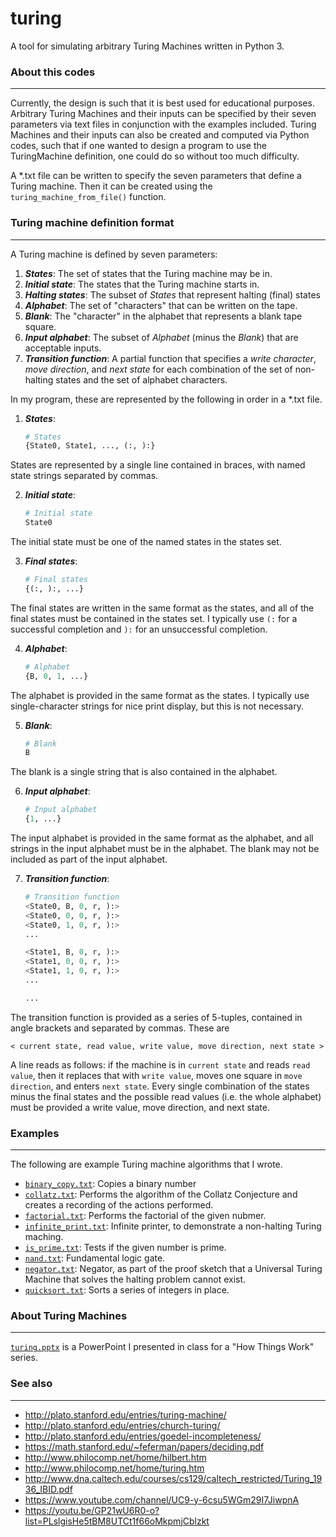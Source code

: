 # turing
A tool for simulating arbitrary Turing Machines written in Python 3.

### About this codes
---
Currently, the design is such that it is best used for educational
purposes. Arbitrary Turing Machines and their inputs can be specified
by their seven parameters via text files in conjunction with the
examples included. Turing Machines and their inputs can also be
created and computed via Python codes, such that if one wanted to
design a program to use the TuringMachine definition, one could do so
without too much difficulty.

A \*.txt file can be written to specify the seven parameters that
define a Turing machine. Then it can be created using the
```turing_machine_from_file()``` function.

### Turing machine definition format
---
A Turing machine is defined by seven parameters:

1. _**States**_: The set of states that the Turing machine may be in.
2. _**Initial state**_: The states that the Turing machine starts in.
3. _**Halting states**_: The subset of _States_ that represent halting
(final) states
4. _**Alphabet**_: The set of "characters" that can be written on the
tape.
5. _**Blank**_: The "character" in the alphabet that represents a
blank tape square.
6. _**Input alphabet**_: The subset of _Alphabet_ (minus the _Blank_)
that are acceptable inputs.
7. _**Transition function**_: A partial function that specifies a
_write character_, _move direction_, and _next state_ for each
combination of the set of non-halting states and the set of
alphabet characters.

In my program, these are represented by the following in order in a
\*.txt file.

1. _**States**_:

   ```python
   # States
   {State0, State1, ..., (:, ):}
   ```
States are represented by a single line contained in braces, with
named state strings separated by commas.

2. _**Initial state**_:

   ```python
   # Initial state
   State0
   ```
The initial state must be one of the named states in the states set.

3. _**Final states**_:

   ```python
   # Final states
   {(:, ):, ...}
   ```
The final states are written in the same format as the states, and all
of the final states must be contained in the states set. I typically
use ```(:``` for a successful completion and ```):``` for an
unsuccessful completion.

4. _**Alphabet**_:

   ```python
   # Alphabet
   {B, 0, 1, ...}
   ```
The alphabet is provided in the same format as the states. I typically
use single-character strings for nice print display, but this is not
necessary.

5. _**Blank**_: 

   ```python
   # Blank
   B
   ```
The blank is a single string that is also contained in the alphabet.

6. _**Input alphabet**_: 

   ```python
   # Input alphabet
   {1, ...}
   ```
The input alphabet is provided in the same format as the alphabet, and
all strings in the input alphabet must be in the alphabet. The blank
may not be included as part of the input alphabet.

7. _**Transition function**_: 

   ```python
   # Transition function
   <State0, B, 0, r, ):>
   <State0, 0, 0, r, ):>
   <State0, 1, 0, r, ):>
   ...

   <State1, B, 0, r, ):>
   <State1, 0, 0, r, ):>
   <State1, 1, 0, r, ):>
   ...

   ...
   ```
The transition function is provided as a series of 5-tuples, contained
in angle brackets and separated by commas. These are

   ```
   < current state, read value, write value, move direction, next state >
   ```
A line reads as follows: if the machine is in ```current state``` and
reads ```read value```, then it replaces that with ```write value```,
moves one square in ```move direction```, and enters ```next
   state```. Every single combination of the states minus the final states and
the possible read values (i.e. the whole alphabet) must be provided
a write value, move direction, and next state.

### Examples
---
The following are example Turing machine algorithms that I wrote.

* [```binary_copy.txt```](./examples/binary_copy.txt): Copies a binary number
* [```collatz.txt```](./examples/collatz.txt): Performs the algorithm of the Collatz Conjecture
and creates a recording of the actions performed. 
* [```factorial.txt```](./examples/factorial.txt): Performs the factorial of the given nubmer.
* [```infinite_print.txt```](./examples/infinite_print.txt): Infinite printer, to demonstrate a
non-halting Turing maching.
* [```is_prime.txt```](./examples/is_prime.txt): Tests if the given number is prime.
* [```nand.txt```](./examples/nand.txt): Fundamental logic gate.
* [```negator.txt```](./examples/negator.txt): Negator, as part of the proof sketch that a
Universal Turing Machine that solves the halting problem cannot exist.
* [```quicksort.txt```](./examples/quicksort.txt): Sorts a series of integers in place.

### About Turing Machines
---
[```turing.pptx```](./turing.pptx) is a PowerPoint I presented in class for a
"How Things Work" series.

### See also
---
* http://plato.stanford.edu/entries/turing-machine/
* http://plato.stanford.edu/entries/church-turing/
* http://plato.stanford.edu/entries/goedel-incompleteness/
* https://math.stanford.edu/~feferman/papers/deciding.pdf
* http://www.philocomp.net/home/hilbert.htm
* http://www.philocomp.net/home/turing.htm
* http://www.dna.caltech.edu/courses/cs129/caltech_restricted/Turing_1936_IBID.pdf
* https://www.youtube.com/channel/UC9-y-6csu5WGm29I7JiwpnA
* https://youtu.be/GP21wU6R0-o?list=PLslgisHe5tBM8UTCt1f66oMkpmjCblzkt
